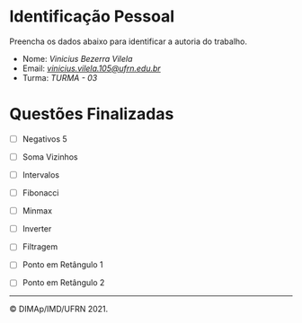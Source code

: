 ﻿# Identificação Pessoal

Preencha os dados abaixo para identificar a autoria do trabalho.

- Nome: *Vinicius Bezerra Vilela*
- Email: *vinicius.vilela.105@ufrn.edu.br*
- Turma: *TURMA - 03*

# Questões Finalizadas

- [ ] Negativos 5
- [ ] Soma Vizinhos
- [ ] Intervalos
- [ ] Fibonacci
- [ ] Minmax
- [ ] Inverter
- [ ] Filtragem
- [ ] Ponto em Retângulo 1
- [ ] Ponto em Retângulo 2


--------
&copy; DIMAp/IMD/UFRN 2021.
